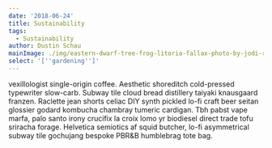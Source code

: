```yaml
---
date: '2018-06-24'
title: Sustainability
tags:
  - Sustainability
author: Dustin Schau
mainImage: ./img/eastern-dwarf-tree-frog-litoria-fallax-photo-by-jodi-rowley.jpg
select: '[''gardening'']'
---
```

vexillologist single-origin coffee. Aesthetic shoreditch cold-pressed typewriter slow-carb. Subway tile cloud bread distillery taiyaki knausgaard franzen. Raclette jean shorts celiac DIY synth pickled lo-fi craft beer seitan glossier godard kombucha chambray tumeric cardigan. Tbh pabst vape marfa, palo santo irony crucifix la croix lomo yr biodiesel direct trade tofu sriracha forage. Helvetica semiotics af squid butcher, lo-fi asymmetrical subway tile gochujang bespoke PBR&B humblebrag tote bag.
